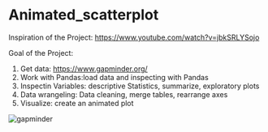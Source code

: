# Animated_scatterplot

Inspiration of the Project: https://www.youtube.com/watch?v=jbkSRLYSojo

Goal of the Project:
1. Get data: https://www.gapminder.org/
3. Work with Pandas:load data and inspecting with Pandas
4. Inspectin Variables: descriptive Statistics, summarize, exploratory plots
5. Data wrangeling: Data cleaning, merge tables, rearrange axes
6. Visualize: create an animated plot 

![gapminder](https://github.com/annikavanrooijen/animated_scatterplot/assets/125203164/70515e57-0272-41a7-a10d-9db923075bcd)

